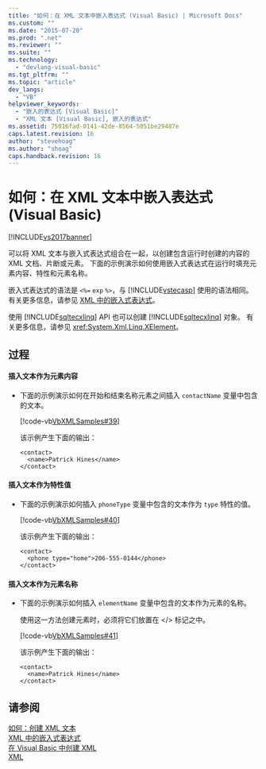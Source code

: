 ```yaml
---
title: "如何：在 XML 文本中嵌入表达式 (Visual Basic) | Microsoft Docs"
ms.custom: ""
ms.date: "2015-07-20"
ms.prod: ".net"
ms.reviewer: ""
ms.suite: ""
ms.technology: 
  - "devlang-visual-basic"
ms.tgt_pltfrm: ""
ms.topic: "article"
dev_langs: 
  - "VB"
helpviewer_keywords: 
  - "嵌入的表达式 [Visual Basic]"
  - "XML 文本 [Visual Basic], 嵌入的表达式"
ms.assetid: 75016fad-0141-42de-8564-5051be29487e
caps.latest.revision: 16
author: "stevehoag"
ms.author: "shoag"
caps.handback.revision: 16
---
```

# 如何：在 XML 文本中嵌入表达式 (Visual Basic)
[!INCLUDE[vs2017banner](../../../../visual-basic/includes/vs2017banner.md)]

可以将 XML 文本与嵌入式表达式组合在一起，以创建包含运行时创建的内容的 XML 文档、片断或元素。  下面的示例演示如何使用嵌入式表达式在运行时填充元素内容、特性和元素名称。  
  
 嵌入式表达式的语法是 `<%=` `exp` `%>`，与 [!INCLUDE[vstecasp](../../../../csharp/language-reference/preprocessor-directives/includes/vstecasp-md.md)] 使用的语法相同。有关更多信息，请参见 [XML 中的嵌入式表达式](../../../../visual-basic/programming-guide/language-features/xml/embedded-expressions-in-xml.md)。  
  
 使用 [!INCLUDE[sqltecxlinq](../../../../csharp/programming-guide/concepts/linq/includes/sqltecxlinq-md.md)] API 也可以创建 [!INCLUDE[sqltecxlinq](../../../../csharp/programming-guide/concepts/linq/includes/sqltecxlinq-md.md)] 对象。  有关更多信息，请参见 <xref:System.Xml.Linq.XElement>。  
  
## 过程  
  
#### 插入文本作为元素内容  
  
-   下面的示例演示如何在开始和结束名称元素之间插入 `contactName` 变量中包含的文本。  
  
     [!code-vb[VbXMLSamples#39](../../../../visual-basic/language-reference/operators/codesnippet/visualbasic/how-to-embed-expressions_1.vb)]  
  
     该示例产生下面的输出：  
  
    ```  
    <contact>  
      <name>Patrick Hines</name>  
    </contact>  
    ```  
  
#### 插入文本作为特性值  
  
-   下面的示例演示如何插入 `phoneType` 变量中包含的文本作为 `type` 特性的值。  
  
     [!code-vb[VbXMLSamples#40](../../../../visual-basic/language-reference/operators/codesnippet/visualbasic/how-to-embed-expressions_2.vb)]  
  
     该示例产生下面的输出：  
  
    ```  
    <contact>  
      <phone type="home">206-555-0144</phone>  
    </contact>  
    ```  
  
#### 插入文本作为元素名称  
  
-   下面的示例演示如何插入 `elementName` 变量中包含的文本作为元素的名称。  
  
     使用这一方法创建元素时，必须将它们放置在 \<\/\> 标记之中。  
  
     [!code-vb[VbXMLSamples#41](../../../../visual-basic/language-reference/operators/codesnippet/visualbasic/how-to-embed-expressions_3.vb)]  
  
     该示例产生下面的输出：  
  
    ```  
    <contact>  
      <name>Patrick Hines</name>  
    </contact>  
    ```  
  
## 请参阅  
 [如何：创建 XML 文本](../../../../visual-basic/programming-guide/language-features/xml/how-to-create-xml-literals.md)   
 [XML 中的嵌入式表达式](../../../../visual-basic/programming-guide/language-features/xml/embedded-expressions-in-xml.md)   
 [在 Visual Basic 中创建 XML](../../../../visual-basic/programming-guide/language-features/xml/creating-xml.md)   
 [XML](../../../../visual-basic/programming-guide/language-features/xml/index.md)